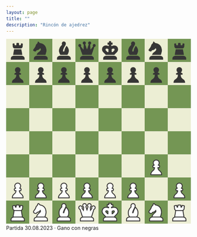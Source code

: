 ```yaml
---
layout: page
title: ""
description: "Rincón de ajedrez"
---
```


<div class="chess">
    <img src="assets/images/pages/chess/games/board.gif"/>
    <br/>
Partida 30.08.2023 · Gano con negras
</div>

